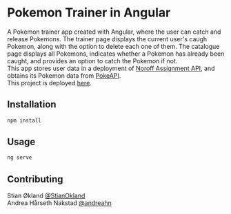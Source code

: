 # Pokemon Trainer in Angular

A Pokemon trainer app created with Angular, where the user can catch and release Pokemons. The trainer page displays the current user's caugh Pokemon, along with the option to delete each one of them. The catalogue page displays all Pokemons, indicates whether a Pokemon has already been caught, and provides an option to catch the Pokemon if not.<br/>
This app stores user data in a deployment of [Noroff Assignment API](https://github.com/dewald-els/noroff-assignment-api), and obtains its Pokemon data from [PokeAPI](https://pokeapi.co/).
<br/>
This project is deployed [here](https://so-an-pokemon-trainer.herokuapp.com/).

## Installation

```bash
npm install
```

## Usage

```bash
ng serve
```

## Contributing
Stian Økland [@StianOkland](https://github.com/StianOkland)<br />
Andrea Hårseth Nakstad [@andreahn](https://github.com/andreahn)
